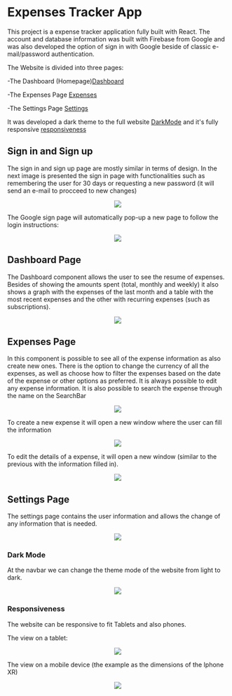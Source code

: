# Expenses Tracker App

This project is a expense tracker application fully built with React. The account and database information was built with Firebase from Google and was also developed the option of sign in with Google beside of classic e-mail/password authentication.

The Website is divided into three pages:

-The Dashboard (Homepage)[Dashboard](#dashboard-page)

-The Expenses Page [Expenses](#expenses-page)

-The Settings Page [Settings](#settings-page)

It was developed a dark theme to the full website [DarkMode](#dark-mode) and it's fully responsive [responsiveness](#responsiveness)

## Sign in and Sign up

The sign in and sign up page are mostly similar in terms of design. In the next image is presented the sign in page with functionalities such as remembering the user for 30 days or requesting a new password (it will send an e-mail to procceed to new changes)

<p align="center">
  <img src="./imagesPresentation/SignPage.png" align="center"/>
</p>

The Google sign page will automatically pop-up a new page to follow the login instructions:

<p align="center">
  <img src="./imagesPresentation/PopupGoogle.png" align="center"/>
</p>

## Dashboard Page

The Dashboard component allows the user to see the resume of expenses. Besides of showing the amounts spent (total, monthly and weekly) it also shows a graph with the expenses of the last month and a table with the most recent expenses and the other with recurring expenses (such as subscriptions).

<p align="center">
  <img src="./imagesPresentation/Dashboard.png" align="center"/>
</p>

## Expenses Page

In this component is possible to see all of the expense information as also create new ones.
There is the option to change the currency of all the expenses, as well as choose how to filter the expenses based on the date of the expense or other options as preferred.
It is always possible to edit any expense information.
It is also possible to search the expense through the name on the SearchBar

<p align="center">
  <img src="./imagesPresentation/Expenses.png" align="center"/>
</p>

To create a new expense it will open a new window where the user can fill the information

<p align="center">
  <img src="./imagesPresentation/CreateExpense.png" align="center"/>
</p>

To edit the details of a expense, it will open a new window (similar to the previous with the information filled in).

<p align="center">
  <img src="./imagesPresentation/EditExpenses.png" align="center"/>
</p>

## Settings Page

The settings page contains the user information and allows the change of any information that is needed.

<p align="center">
  <img src="./imagesPresentation/Settings.png" align="center"/>
</p>

### Dark Mode

At the navbar we can change the theme mode of the website from light to dark.

<p align="center">
  <img src="./imagesPresentation/darkMode.png" align="center"/>
</p>

### Responsiveness

The website can be responsive to fit Tablets and also phones.

The view on a tablet:

<p align="center">
  <img src="./imagesPresentation/tablet.png" align="center"/>
</p>

The view on a mobile device (the example as the dimensions of the Iphone XR)

<p align="center">
  <img src="./imagesPresentation/iphoneXR.png" align="center"/>
</p>
